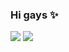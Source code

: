 ### Hi gays ✨
![](https://media.tenor.com/4httpsEYgpYevtPEAAAAM/omori-omori-kel.gif)
![](https://media.tenor.com/y3PMMDdODQEAAAAM/omori-kel.gif)
<!--
**kinolegal/kinolegal** is a ✨ _special_ ✨ repository because its `README.md` (this file) appears on your GitHub profile.

Here are some ideas to get you started:

- 🔭 I’m currently working on ... failed artist
- 🌱 I’m currently learning ... jibaku shounen hanako-kun
- 👯 I’m looking to collaborate on ...
- 🤔 I’m looking for help with ... 
- 💬 Ask me about ... omori or genshin impact
- 📫 How to reach me: ... discord!
- 😄 Pronouns: ... he/him
- ⚡ Fun fact: ... i hate math.
-->
